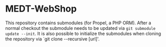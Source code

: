 MEDT-WebShop
============

This repository contains submodules (for Propel, a PHP ORM).  After a normal checkout the submodule needs to be updated via `git submodule update --init`.  It is also possible to initialize the submodules when cloning the repository via `git clone --recursive [url]'.


